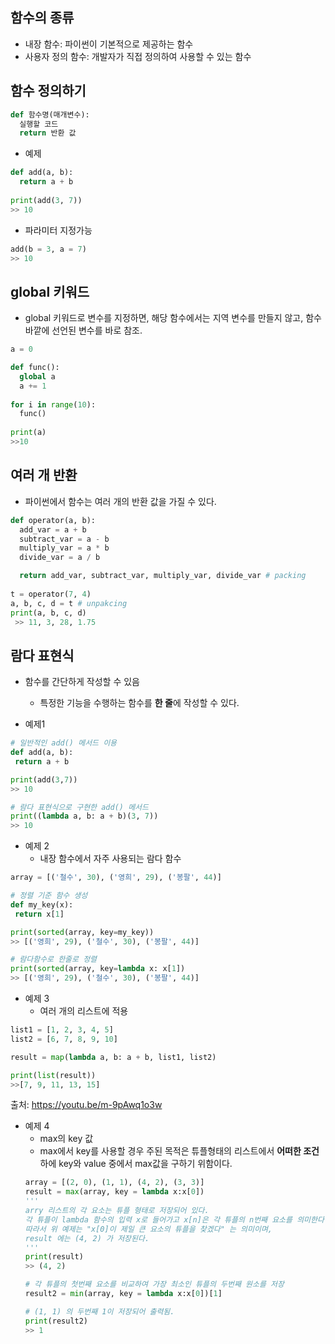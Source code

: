 ## 함수의 종류
* 내장 함수: 파이썬이 기본적으로 제공하는 함수
* 사용자 정의 함수: 개발자가 직접 정의하여 사용할 수 있는 함수

## 함수 정의하기
```python
def 함수명(매개변수):
  실행할 코드
  return 반환 값
```
* 예제
```python
def add(a, b):
  return a + b
 
print(add(3, 7))
>> 10
```
* 파라미터 지정가능
```python
add(b = 3, a = 7)
>> 10
```
## global 키워드
* global 키워드로 변수를 지정하면, 해당 함수에서는 지역 변수를 만들지 않고, 함수 바깥에 선언된 변수를 바로 참조.
```python
a = 0

def func():
  global a
  a += 1
  
for i in range(10):
  func()
 
print(a)
>>10
```
## 여러 개 반환
* 파이썬에서 함수는 여러 개의 반환 값을 가질 수 있다.
```python
def operator(a, b):
  add_var = a + b
  subtract_var = a - b
  multiply_var = a * b
  divide_var = a / b

  return add_var, subtract_var, multiply_var, divide_var # packing
 
t = operator(7, 4)
a, b, c, d = t # unpakcing
print(a, b, c, d)
 >> 11, 3, 28, 1.75
 ```
 
 ## 람다 표현식
 * 함수를 간단하게 작성할 수 있음
   - 특정한 기능을 수행하는 함수를 **한 줄**에 작성할 수 있다.
  
 * 예제1
 ```python
 # 일반적인 add() 메서드 이용
 def add(a, b):
  return a + b
 
 print(add(3,7))
 >> 10
 
 # 람다 표현식으로 구현한 add() 메서드
 print((lambda a, b: a + b)(3, 7))
 >> 10
 ```
 
 * 예제 2
   - 내장 함수에서 자주 사용되는 람다 함수
 ```python
 array = [('철수', 30), ('영희', 29), ('봉팔', 44)]
 
 # 정렬 기준 함수 생성
 def my_key(x):
  return x[1]
 
 print(sorted(array, key=my_key))
 >> [('영희', 29), ('철수', 30), ('봉팔', 44)]
 
 # 람다함수로 한줄로 정렬
 print(sorted(array, key=lambda x: x[1])
 >> [('영희', 29), ('철수', 30), ('봉팔', 44)]
 ```
 
 * 예제 3
   - 여러 개의 리스트에 적용
 ```python
 list1 = [1, 2, 3, 4, 5]
 list2 = [6, 7, 8, 9, 10]
 
 result = map(lambda a, b: a + b, list1, list2)
 
 print(list(result))
 >>[7, 9, 11, 13, 15]
 ```
 출처: https://youtu.be/m-9pAwq1o3w
 
 * 예제 4
   - max의 key 값
   - max에서 key를 사용할 경우 주된 목적은 튜플형태의 리스트에서 **어떠한 조건**하에 key와 value 중에서 max값을 구하기 위함이다.
   ```python
   array = [(2, 0), (1, 1), (4, 2), (3, 3)]
   result = max(array, key = lambda x:x[0])
   '''
   arry 리스트의 각 요소는 튜플 형태로 저장되어 있다.
   각 튜플이 lambda 함수의 입력 x로 들어가고 x[n]은 각 튜플의 n번째 요소를 의미한다.
   따라서 위 예제는 "x[0]이 제일 큰 요소의 튜플을 찾겠다" 는 의미이며,
   result 에는 (4, 2) 가 저장된다.
   '''
   print(result)
   >> (4, 2)
   
   # 각 튜플의 첫번째 요소를 비교하여 가장 최소인 튜플의 두번째 원소를 저장
   result2 = min(array, key = lambda x:x[0])[1] 
   
   # (1, 1) 의 두번째 1이 저장되어 출력됨.
   print(result2)
   >> 1
   
   ```
   
   
   

